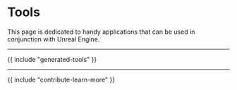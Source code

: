 # Tools

This page is dedicated to handy applications that can be used in conjunction with Unreal Engine.

---

{{ include "generated-tools" }}

---

{{ include "contribute-learn-more" }}